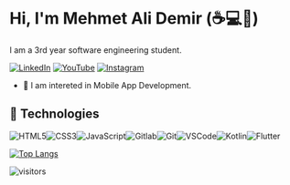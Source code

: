 # Hi, I'm Mehmet Ali Demir (:coffee::computer::rocket:)

I am a 3rd year software engineering student.
 
 [![LinkedIn](https://img.shields.io/badge/linkedin-%230077B5.svg?&style=for-the-badge&logo=linkedin&logoColor=white)](https://linkedin.com/in/mehmetalidemir) 
 [![YouTube](https://img.shields.io/badge/youtube-%23FF0000.svg?&style=for-the-badge&logo=youtube&logoColor=white)](https://www.youtube.com/channel/UCKLI_cuD7AFZKnWRNeTM5BA) 
 [![Instagram](https://img.shields.io/badge/instagram-%23bb3283.svg?&style=for-the-badge&logo=instagram&logoColor=white)](https://www.instagram.com/developer_camp/) 
 

- :muscle: I am intereted in Mobile App Development.



## :wrench: Technologies

![HTML5](https://img.icons8.com/color/30/html-5.png)![CSS3](https://img.icons8.com/color/30/css3.png)![JavaScript](https://img.icons8.com/color/30/javascript.png)![Gitlab](https://img.icons8.com/color/30/gitlab.png)![Git](https://img.icons8.com/color/30/git.png)![VSCode](https://img.icons8.com/color/30/visual-studio-code-2019.png)![Kotlin](https://img.icons8.com/color/30/kotlin.png)![Flutter](https://img.icons8.com/color/30/flutter.png)

</details>

[![Top Langs](https://github-readme-stats.vercel.app/api/top-langs/?username=mehmetalidemir&layout=compact&theme=merko)](https://github.com/mehmetalidemir/github-readme-stats)

![visitors](https://visitor-badge.laobi.icu/badge?page_id=mehmetalidemir)


[personal website]: https://mehmetalidemir.ml
[twitter]: https://twitter.com/wehmetalidemir
[instagram]: https://instagram.com/mehmetali_demir


